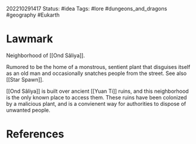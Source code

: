 202210291417
Status: #idea
Tags: #lore #dungeons_and_dragons #geography #Eukarth 

# Lawmark
Neighborhood of [[Ond Sâliya]].

Rumored to be the home of a monstrous, sentient plant that disguises itself as an old man and occasionally snatches people from the street. See also [[Star Spawn]].

[[Ond Sâliya]] is built over ancient [[Yuan Ti]] ruins, and this neighborhood is the only known place to access them. These ruins have been colonized by a malicious plant, and is a convienent way for authorities to dispose of unwanted people. 


# References

